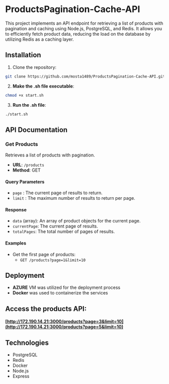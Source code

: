 # ProductsPagination-Cache-API

This project implements an API endpoint for retrieving a list of products with pagination and caching using Node.js, PostgreSQL, and Redis. It allows you to efficiently fetch product data, reducing the load on the database by utilizing Redis as a caching layer.

## Installation

1. Clone the repository:

```bash
git clone https://github.com/mosta1489/ProductsPagination-Cache-API.git
```

2. **Make the .sh file executable**:

```bash
chmod +x start.sh
```

3. **Run the .sh file**:

```bash
./start.sh
```

## API Documentation

### Get Products

Retrieves a list of products with pagination.

- **URL**: `/products`
- **Method**: GET

#### Query Parameters

- `page` : The current page of results to return.
- `limit` : The maximum number of results to return per page.

#### Response

- `data` (array): An array of product objects for the current page.
- `currentPage`: The current page of results.
- `totalPages`: The total number of pages of results.

#### Examples

- Get the first page of products:
  - `GET /products?page=1&limit=10`

## Deployment

- **AZURE** VM was utilized for the deployment process
- **Docker** was used to containerize the services

## Access the products API:

#### [http://172.190.14.21:3000/products?page=3&limit=10](http://172.190.14.21:3000/products?page=5&limit=10)

## Technologies

- PostgreSQL
- Redis
- Docker
- Node.js
- Express
